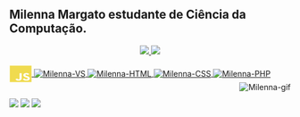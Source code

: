 ## Milenna Margato estudante de Ciência da Computação.

<div align="center">
  <a href="https://github.com/mitysz">
  <img height="180em" src="https://github-readme-stats.vercel.app/api?username=mitysz&show_icons=true&theme=dark&include_all_commits=true&count_private=true"/>
  <img height="180em" src="https://github-readme-stats.vercel.app/api/top-langs/?username=mitysz&layout=compact&langs_count=7&theme=dark"/>
</div>


<div style="display: inline_block"><br>
  <img align="center" alt="Milenna-Js" height="30" width="40" src="https://raw.githubusercontent.com/devicons/devicon/master/icons/javascript/javascript-plain.svg">
  <img align="center" alt="Milenna-VS" height="30" width=40" src="https://cdn.jsdelivr.net/gh/devicons/devicon/icons/visualstudio/visualstudio-plain.svg"/ >
  <img align="center" alt="Milenna-HTML" height="30" width="40" src="https://cdn.jsdelivr.net/gh/devicons/devicon/icons/html5/html5-original.svg" />
  <img align="center" alt="Milenna-CSS" height="30" width="40" src="https://cdn.jsdelivr.net/gh/devicons/devicon/icons/css3/css3-original.svg" />
  <img align="center" alt="Milenna-PHP" height="30" width="40" src="https://cdn.jsdelivr.net/gh/devicons/devicon/icons/php/php-original.svg" />
  <img align="right" alt="Milenna-gif" src="https://media.discordapp.net/attachments/1004828320703193218/1004828501637087232/picasion.com_245f99be4d4a16d2c75a77fcd20b3ac8.gif">
</div>
                  
  ##
  
  </div>
   <a href="https://instagram.com/mityxz" target="_blank"><img src="https://img.shields.io/badge/-Instagram-%23E4405F?style=for-the-badge&logo=instagram&logoColor=white" target="_blank"></a>
 <a href="https://www.twitch.tv/mityxz" target="_blank"><img src="https://img.shields.io/badge/Twitch-9146FF?style=for-the-badge&logo=twitch&logoColor=white" target="_blank"></a>
   <a href="https://discord.gg/mity#8649 target="_blank"><img src="https://img.shields.io/badge/Discord-7289DA?style=for-the-badge&logo=discord&logoColor=white" target="_blank"></a> 
